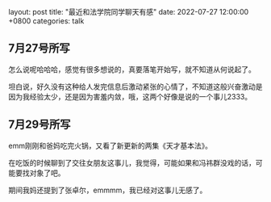 layout: post
title:  "最近和法学院同学聊天有感"
date:   2022-07-27 12:00:00 +0800
categories: talk







## 7月27号所写

怎么说呢哈哈哈，感觉有很多想说的，真要落笔开始写，就不知道从何说起了。

坦白说，好久没有这种给人发完信息后激动紧张的心情了，不知道这般兴奋激动是因为我经验太少，还是因为害羞内敛，哦，这两个好像是说的一个事儿2333。

## 7月29号所写

emm刚刚和爸妈吃完火锅，又看了新更新的两集《天才基本法》。

在吃饭的时候聊到了交往女朋友这事儿，我觉得，可能如果和冯祎群没戏的话，可能要找对象了吧。

期间我妈还提到了张卓尔，emmmm，我已经对这事儿无感了。